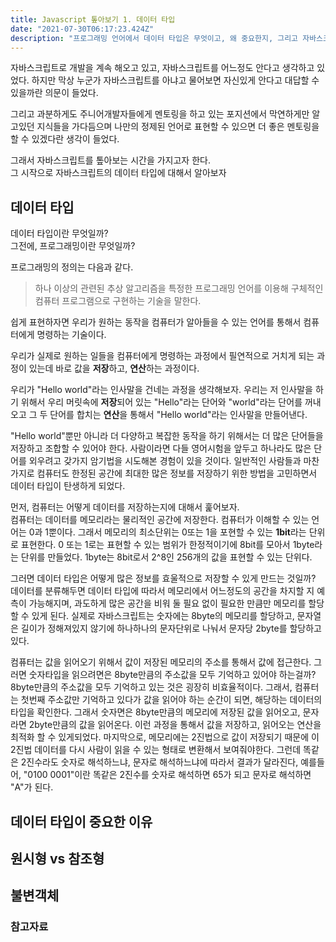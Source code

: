 ```yaml
---
title: Javascript 톺아보기 1. 데이터 타입
date: "2021-07-30T06:17:23.424Z"
description: "프로그래밍 언어에서 데이터 타입은 무엇이고, 왜 중요한지, 그리고 자바스크립트의 데이터 타입은 어떻게 동작하는지 알아보자"
---
```


자바스크립트로 개발을 계속 해오고 있고, 자바스크립트를 어느정도 안다고 생각하고 있었다.
하지만 막상 누군가 자바스크립트를 아냐고 물어보면 자신있게 안다고 대답할 수 있을까란 의문이 들었다.

그리고 과분하게도 주니어개발자들에게 멘토링을 하고 있는 포지션에서 막연하게만 알고있던 지식들을 가다듬으며
나만의 정제된 언어로 표현할 수 있으면 더 좋은 멘토링을 할 수 있겠다란 생각이 들었다.

그래서 자바스크립트를 톺아보는 시간을 가지고자 한다.  
그 시작으로 자바스크립트의 데이터 타입에 대해서 알아보자

## 데이터 타입

데이터 타입이란 무엇일까?  
그전에, 프로그래밍이란 무엇일까?

프로그래밍의 정의는 다음과 같다.

> 하나 이상의 관련된 추상 알고리즘을 특정한 프로그래밍 언어를 이용해 구체적인 컴퓨터 프로그램으로 구현하는 기술을 말한다.

쉽게 표현하자면 우리가 원하는 동작을 컴퓨터가 알아들을 수 있는 언어를 통해서 컴퓨터에게 명령하는 기술이다.

우리가 실제로 원하는 일들을 컴퓨터에게 명령하는 과정에서 필연적으로 거치게 되는 과정이 있는데 바로 값을 **저장**하고, **연산**하는 과정이다.

우리가 "Hello world"라는 인사말을 건네는 과정을 생각해보자. 우리는 저 인사말을 하기 위해서 우리 머릿속에 **저장**되어 있는
"Hello"라는 단어와 "world"라는 단어를 꺼내오고 그 두 단어를 합치는 **연산**을 통해서 "Hello world"라는 인사말을 만들어낸다.

"Hello world"뿐만 아니라 더 다양하고 복잡한 동작을 하기 위해서는 더 많은 단어들을 저장하고 조합할 수 있어야 한다.
사람이라면 다들 영어시험을 앞두고 하나라도 많은 단어를 외우려고 갖가지 암기법을 시도해본 경험이 있을 것이다.
일반적인 사람들과 마찬가지로 컴퓨터도 한정된 공간에 최대한 많은 정보를 저장하기 위한 방법을 고민하면서 데이터 타입이 탄생하게 되었다.

먼저, 컴퓨터는 어떻게 데이터를 저장하는지에 대해서 훑어보자.  
컴퓨터는 데이터를 메모리라는 물리적인 공간에 저장한다. 컴퓨터가 이해할 수 있는 언어는 0과 1뿐이다.
그래서 메모리의 최소단위는 0또는 1을 포현할 수 있는 **1bit**라는 단위로 표현한다.
0 또는 1로는 표현할 수 있는 범위가 한정적이기에 8bit를 모아서 1byte라는 단위를 만들었다.
1byte는 8bit로서 2^8인 256개의 값을 표현할 수 있는 단위다.

그러면 데이터 타입은 어떻게 많은 정보를 효울적으로 저장할 수 있게 만드는 것일까?
데이터를 분류해두면 데이터 타입에 따라서 메모리에서 어느정도의 공간을 차지할 지 예측이 가능해지며,
과도하게 많은 공간을 비워 둘 필요 없이 필요한 만큼만 메모리를 할당할 수 있게 된다.
실제로 자바스크립트는 숫자에는 8byte의 메모리를 할당하고, 문자열은 길이가 정해져있지 않기에
하나하나의 문자단위로 나눠서 문자당 2byte를 할당하고 있다.

컴퓨터는 값을 읽어오기 위해서 값이 저장된 메모리의 주소를 통해서 값에 접근한다.
그러면 숫자타입을 읽으려면은 8byte만큼의 주소값을 모두 기억하고 있어야 하는걸까? 8byte만큼의 주소값을 모두 기억하고 있는 것은 굉장히 비효율적이다.
그래서, 컴퓨터는 첫번째 주소값만 기억하고 있다가 값을 읽어야 하는 순간이 되면, 해당하는 데이터의 타입을 확인한다.
그래서 숫자면은 8byte만큼의 메모리에 저장된 값을 읽어오고, 문자라면 2byte만큼의 값을 읽어온다.
이런 과정을 통해서 값을 저장하고, 읽어오는 연산을 최적화 할 수 있게되었다.
마지막으로, 메모리에는 2진법으로 값이 저장되기 때문에 이 2진법 데이터를 다시 사람이 읽을 수 있는 형태로 변환해서 보여줘야한다.
그런데 똑같은 2진수라도 숫자로 해석하느냐, 문자로 해석하느냐에 따라서 결과가 달라진다,
예를들어, "0100 0001"이란 똑같은 2진수를 숫자로 해석하면 65가 되고 문자로 해석하면 "A"가 된다.

## 데이터 타입이 중요한 이유

## 원시형 vs 참조형

## 불변객체

### 참고자료
